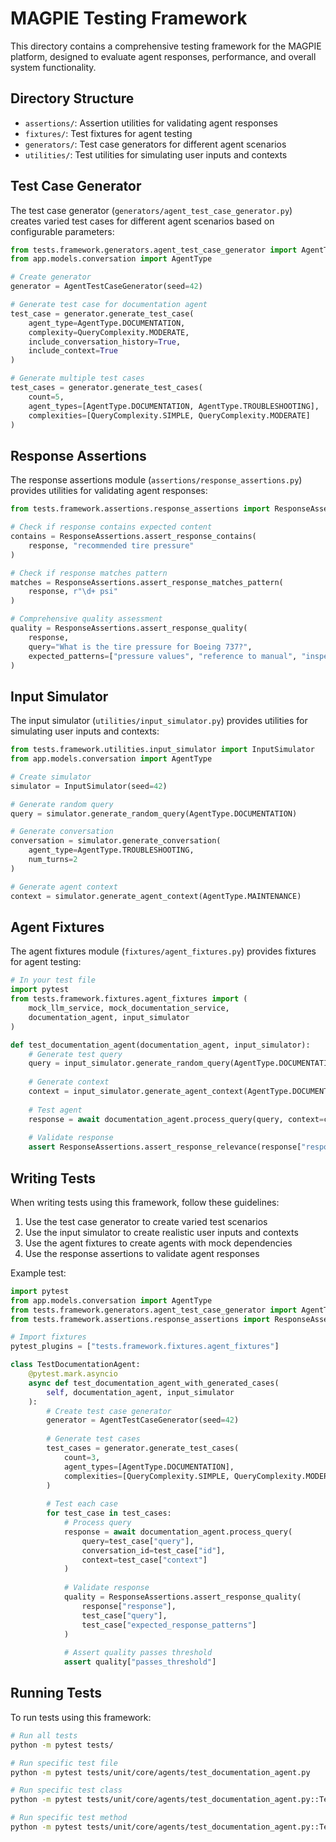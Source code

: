 # MAGPIE Testing Framework

This directory contains a comprehensive testing framework for the MAGPIE platform, designed to evaluate agent responses, performance, and overall system functionality.

## Directory Structure

- `assertions/`: Assertion utilities for validating agent responses
- `fixtures/`: Test fixtures for agent testing
- `generators/`: Test case generators for different agent scenarios
- `utilities/`: Test utilities for simulating user inputs and contexts

## Test Case Generator

The test case generator (`generators/agent_test_case_generator.py`) creates varied test cases for different agent scenarios based on configurable parameters:

```python
from tests.framework.generators.agent_test_case_generator import AgentTestCaseGenerator, QueryComplexity
from app.models.conversation import AgentType

# Create generator
generator = AgentTestCaseGenerator(seed=42)

# Generate test case for documentation agent
test_case = generator.generate_test_case(
    agent_type=AgentType.DOCUMENTATION,
    complexity=QueryComplexity.MODERATE,
    include_conversation_history=True,
    include_context=True
)

# Generate multiple test cases
test_cases = generator.generate_test_cases(
    count=5,
    agent_types=[AgentType.DOCUMENTATION, AgentType.TROUBLESHOOTING],
    complexities=[QueryComplexity.SIMPLE, QueryComplexity.MODERATE]
)
```

## Response Assertions

The response assertions module (`assertions/response_assertions.py`) provides utilities for validating agent responses:

```python
from tests.framework.assertions.response_assertions import ResponseAssertions

# Check if response contains expected content
contains = ResponseAssertions.assert_response_contains(
    response, "recommended tire pressure"
)

# Check if response matches pattern
matches = ResponseAssertions.assert_response_matches_pattern(
    response, r"\d+ psi"
)

# Comprehensive quality assessment
quality = ResponseAssertions.assert_response_quality(
    response,
    query="What is the tire pressure for Boeing 737?",
    expected_patterns=["pressure values", "reference to manual", "inspection frequency"]
)
```

## Input Simulator

The input simulator (`utilities/input_simulator.py`) provides utilities for simulating user inputs and contexts:

```python
from tests.framework.utilities.input_simulator import InputSimulator
from app.models.conversation import AgentType

# Create simulator
simulator = InputSimulator(seed=42)

# Generate random query
query = simulator.generate_random_query(AgentType.DOCUMENTATION)

# Generate conversation
conversation = simulator.generate_conversation(
    agent_type=AgentType.TROUBLESHOOTING,
    num_turns=2
)

# Generate agent context
context = simulator.generate_agent_context(AgentType.MAINTENANCE)
```

## Agent Fixtures

The agent fixtures module (`fixtures/agent_fixtures.py`) provides fixtures for agent testing:

```python
# In your test file
import pytest
from tests.framework.fixtures.agent_fixtures import (
    mock_llm_service, mock_documentation_service,
    documentation_agent, input_simulator
)

def test_documentation_agent(documentation_agent, input_simulator):
    # Generate test query
    query = input_simulator.generate_random_query(AgentType.DOCUMENTATION)
    
    # Generate context
    context = input_simulator.generate_agent_context(AgentType.DOCUMENTATION)
    
    # Test agent
    response = await documentation_agent.process_query(query, context=context)
    
    # Validate response
    assert ResponseAssertions.assert_response_relevance(response["response"], query)
```

## Writing Tests

When writing tests using this framework, follow these guidelines:

1. Use the test case generator to create varied test scenarios
2. Use the input simulator to create realistic user inputs and contexts
3. Use the agent fixtures to create agents with mock dependencies
4. Use the response assertions to validate agent responses

Example test:

```python
import pytest
from app.models.conversation import AgentType
from tests.framework.generators.agent_test_case_generator import AgentTestCaseGenerator, QueryComplexity
from tests.framework.assertions.response_assertions import ResponseAssertions

# Import fixtures
pytest_plugins = ["tests.framework.fixtures.agent_fixtures"]

class TestDocumentationAgent:
    @pytest.mark.asyncio
    async def test_documentation_agent_with_generated_cases(
        self, documentation_agent, input_simulator
    ):
        # Create test case generator
        generator = AgentTestCaseGenerator(seed=42)
        
        # Generate test cases
        test_cases = generator.generate_test_cases(
            count=3,
            agent_types=[AgentType.DOCUMENTATION],
            complexities=[QueryComplexity.SIMPLE, QueryComplexity.MODERATE]
        )
        
        # Test each case
        for test_case in test_cases:
            # Process query
            response = await documentation_agent.process_query(
                query=test_case["query"],
                conversation_id=test_case["id"],
                context=test_case["context"]
            )
            
            # Validate response
            quality = ResponseAssertions.assert_response_quality(
                response["response"],
                test_case["query"],
                test_case["expected_response_patterns"]
            )
            
            # Assert quality passes threshold
            assert quality["passes_threshold"]
```

## Running Tests

To run tests using this framework:

```bash
# Run all tests
python -m pytest tests/

# Run specific test file
python -m pytest tests/unit/core/agents/test_documentation_agent.py

# Run specific test class
python -m pytest tests/unit/core/agents/test_documentation_agent.py::TestDocumentationAgent

# Run specific test method
python -m pytest tests/unit/core/agents/test_documentation_agent.py::TestDocumentationAgent::test_documentation_agent_with_generated_cases
```
